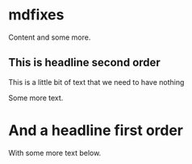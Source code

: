 # mdfixes

Content and some more.
## This is headline second order
This is a little bit of text that we need to have nothing

Some more text.

# And a headline first order

With some more text below.